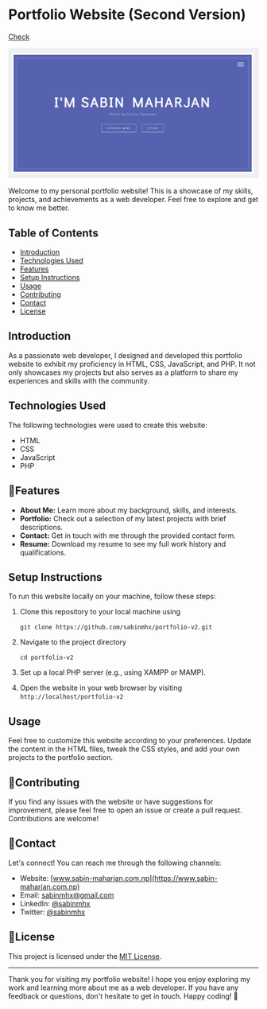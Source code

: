 # Portfolio Website (Second Version)

[Check](https://www.sabin-maharjan.com.np)

![Portfolio Website](assets/img/personal_portfolio_v2.png)

Welcome to my personal portfolio website! This is a showcase of my skills, projects, and achievements as a web developer. Feel free to explore and get to know me better.

## Table of Contents

- [Introduction](#introduction)
- [Technologies Used](#technologies-used)
- [Features](#features)
- [Setup Instructions](#setup-instructions)
- [Usage](#usage)
- [Contributing](#contributing)
- [Contact](#contact)
- [License](#license)

## Introduction

As a passionate web developer, I designed and developed this portfolio website to exhibit my proficiency in HTML, CSS, JavaScript, and PHP. It not only showcases my projects but also serves as a platform to share my experiences and skills with the community.

## Technologies Used

The following technologies were used to create this website:

- HTML
- CSS
- JavaScript
- PHP

## 🚀Features

- **About Me:** Learn more about my background, skills, and interests.
- **Portfolio:** Check out a selection of my latest projects with brief descriptions.
- **Contact:** Get in touch with me through the provided contact form.
- **Resume:** Download my resume to see my full work history and qualifications.

## Setup Instructions

To run this website locally on your machine, follow these steps:

1. Clone this repository to your local machine using
    ```
    git clone https://github.com/sabinmhx/portfolio-v2.git
    ```

2. Navigate to the project directory

    ```
    cd portfolio-v2
    ```
3. Set up a local PHP server (e.g., using XAMPP or MAMP).

4. Open the website in your web browser by visiting `http://localhost/portfolio-v2`


## Usage

Feel free to customize this website according to your preferences. Update the content in the HTML files, tweak the CSS styles, and add your own projects to the portfolio section.

## 🤝Contributing

If you find any issues with the website or have suggestions for improvement, please feel free to open an issue or create a pull request. Contributions are welcome!

## 📧Contact

Let's connect! You can reach me through the following channels:

- Website: [www.sabin-maharjan.com.np](https://www.sabin-maharjan.com.np)
- Email: sabinmhx@gmail.com
- LinkedIn: [@sabinmhx](https://www.linkedin.com/in/sabinmhx)
- Twitter: [@sabinmhx](https://twitter.com/sabinmhx)

## 📄License

This project is licensed under the [MIT License](LICENSE).

---

Thank you for visiting my portfolio website! I hope you enjoy exploring my work and learning more about me as a web developer. If you have any feedback or questions, don't hesitate to get in touch. Happy coding! 🚀

